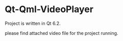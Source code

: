# Qt-Qml-VideoPlayer

Project is written in Qt 6.2.

please find attached video file for the project running.
